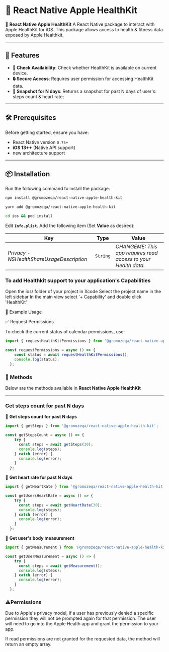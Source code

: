 # 📅 React Native Apple HealthKit

🔹 **React Native Apple HealthKit** A React Native package to interact with Apple HealthKit for iOS.
This package allows access to health & fitness data exposed by Apple Healthkit.

---

## 🚀 Features

- **📆 Check Availability**: Check whether HealthKit is available on current device.
- **🔒 Secure Access**: Requires user permission for accessing HealthKit data.
- **📸 Snapshot for N days**: Returns a snapshot for past N days of user's: steps count & heart rate;

---

## 🛠️ Prerequisites

Before getting started, ensure you have:

- React Native version `0.75+`
- **iOS 13++** (Native API support)
- new architecture support

---

## 📦 Installation

Run the following command to install the package:

```bash
npm install @gromozeqa/react-native-apple-health-kit

yarn add @gromozeqa/react-native-apple-health-kit

cd ios && pod install
```

Edit **`Info.plist`**. Add the following item (Set **Value** as desired):

| Key                                     | Type     | Value                                                                              |
| --------------------------------------- | -------- | ---------------------------------------------------------------------------------- |
| _Privacy - NSHealthShareUsageDescription_ | `String` | _CHANGEME: This app requires read access to your Health data._ |


### To add Healthkit support to your application's Capabilities ###

Open the ios/ folder of your project in Xcode
Select the project name in the left sidebar
In the main view select '+ Capability' and double click 'HealthKit'

📌 Example Usage

✅ Request Permissions

To check the current status of calendar permissions, use:

```ts
import { requestHealthKitPermissions } from '@gromozeqa/react-native-apple-health-kit';

const requestPermissions = async () => {
    const status = await requestHealthKitPermissions();
    console.log(status);
  };
```

### 📆 Methods

Below are the methods available in **React Native Apple HealthKit**

---

### Get steps count for past N days


📌 **Get steps count for past N days**

```ts
import { getSteps } from '@gromozeqa/react-native-apple-health-kit';

const getStepsCount = async () => {
    try {
      const steps = await getSteps(30);
      console.log(steps);
    } catch (error) {
      console.log(error);
    }
  };
```

📌 **Get heart rate for past N days**

```ts
import { getHeartRate } from '@gromozeqa/react-native-apple-health-kit';

const getUsersHeartRate = async () => {
    try {
      const steps = await getHeartRate(30);
      console.log(steps);
    } catch (error) {
      console.log(error);
    }
  };
```

📌 **Get user's body measurement**

```ts
import { getMeasurement } from '@gromozeqa/react-native-apple-health-kit';

const getUserMeasurement = async () => {
    try {
      const steps = await getMeasurement();
      console.log(steps);
    } catch (error) {
      console.log(error);
    }
  };
```

### ⚠️Permissions ###
Due to Apple's privacy model, if a user has previously denied a specific permission they will not be prompted again for that permission. The user will need to go into the Apple Health app and grant the permission to your app.

If read permissions are not granted for the requested data, the method will return an empty array.
